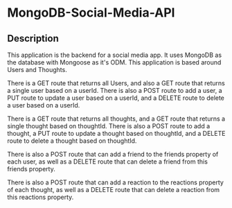 # MongoDB-Social-Media-API

## Description
This application is the backend for a social media app. It uses MongoDB as the database with Mongoose as it's ODM. This application is based around Users and Thoughts. 

There is a GET route that returns all Users, and also a GET route that returns a single user based on a userId. There is also a POST route to add a user, a PUT route to update a user based on a userId, and a DELETE route to delete a user based on a userId.

There is a GET route that returns all thoughts, and a GET route that returns a single thought based on thoughtId. There is also a POST route to add a thought, a PUT route to update a thought based on thoughtId, and a DELETE route to delete a thought based on thoughtId.

There is also a POST route that can add a friend to the friends property of each user, as well as a DELETE route that can delete a friend from this friends property.

There is also a POST route that can add a reaction to the reactions property of each thought, as well as a DELETE route that can delete a reaction from this reactions property.